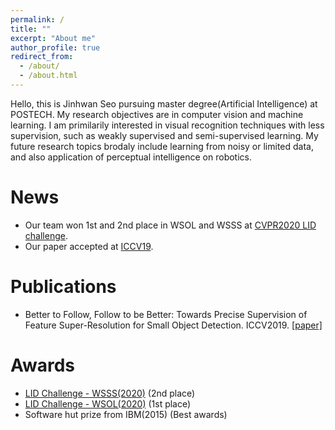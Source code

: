 ```yaml
---
permalink: /
title: ""
excerpt: "About me"
author_profile: true
redirect_from: 
  - /about/
  - /about.html
---
```


Hello, this is Jinhwan Seo pursuing master degree(Artificial Intelligence) at POSTECH. My research objectives are in computer vision and machine learning. I am primilarily interested in visual recognition techniques with less supervision, such as weakly supervised and semi-supervised learning. My future research topics brodaly include learning from noisy or limited data, and also application of perceptual intelligence on robotics.

News
======
* Our team won 1st and 2nd place in WSOL and WSSS at [CVPR2020 LID challenge](https://lidchallenge.github.io/).  
* Our paper accepted at [ICCV19](/publication/2019-smallobject).

Publications
======
* Better to Follow, Follow to be Better: Towards Precise Supervision of Feature Super-Resolution for Small Object Detection. ICCV2019.
[[paper]](https://openaccess.thecvf.com/content_ICCV_2019/papers/Noh_Better_to_Follow_Follow_to_Be_Better_Towards_Precise_Supervision_ICCV_2019_paper.pdf)

Awards
======
* [LID Challenge - WSSS(2020)](https://lidchallenge.github.io/) (2nd place)  
* [LID Challenge - WSOL(2020)](https://lidchallenge.github.io/) (1st place)  
* Software hut prize from IBM(2015) (Best awards)
